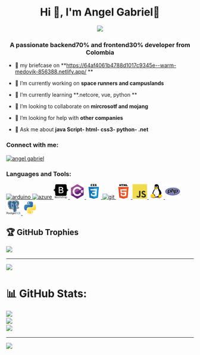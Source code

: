 <h1 align="center"> Hi 👋, I'm Angel Gabriel💯</h1>
<div id="header" align="center">
<img src="https://media.giphy.com/media/UqxVRm1IaaIGk/giphy.gif" style="width: 200px;">
</div>






<h3 align="center">A passionate backend70% and frontend30% developer from Colombia</h3>

- 👀 my briefcase on **https://64af4061b4788d1017c9345e--warm-medovik-856388.netlify.app/ **

- 🔭 I’m currently working on **space runners and campuslands**

- 🌱 I’m currently learning **.netcore, vue, python **

- 👯 I’m looking to collaborate on **mircrosotf and mojang**

- 🤝 I’m looking for help with **other companies**

- 💬 Ask me about **java Script- html- css3- python- .net**

<h3 align="left">Connect with me:</h3>
<p align="left">
<a href="https://www.linkedin.com/in/angel-gabriel-ortega-a6500a273/" target="blank"><img align="center" src="https://raw.githubusercontent.com/rahuldkjain/github-profile-readme-generator/master/src/images/icons/Social/linked-in-alt.svg" alt="angel gabriel" height="30" width="40" /></a>
</p>

<h3 align="left">Languages and Tools:</h3>
<p align="left"> <a href="https://www.arduino.cc/" target="_blank" rel="noreferrer"> <img src="https://cdn.worldvectorlogo.com/logos/arduino-1.svg" alt="arduino" width="40" height="40"/> </a> <a href="https://azure.microsoft.com/en-in/" target="_blank" rel="noreferrer"> <img src="https://www.vectorlogo.zone/logos/microsoft_azure/microsoft_azure-icon.svg" alt="azure" width="40" height="40"/> </a> <a href="https://getbootstrap.com" target="_blank" rel="noreferrer"> <img src="https://raw.githubusercontent.com/devicons/devicon/master/icons/bootstrap/bootstrap-plain-wordmark.svg" alt="bootstrap" width="40" height="40"/> </a> <a href="https://www.w3schools.com/cs/" target="_blank" rel="noreferrer"> <img src="https://raw.githubusercontent.com/devicons/devicon/master/icons/csharp/csharp-original.svg" alt="csharp" width="40" height="40"/> </a> <a href="https://www.w3schools.com/css/" target="_blank" rel="noreferrer"> <img src="https://raw.githubusercontent.com/devicons/devicon/master/icons/css3/css3-original-wordmark.svg" alt="css3" width="40" height="40"/> </a> <a href="https://git-scm.com/" target="_blank" rel="noreferrer"> <img src="https://www.vectorlogo.zone/logos/git-scm/git-scm-icon.svg" alt="git" width="40" height="40"/> </a> <a href="https://www.w3.org/html/" target="_blank" rel="noreferrer"> <img src="https://raw.githubusercontent.com/devicons/devicon/master/icons/html5/html5-original-wordmark.svg" alt="html5" width="40" height="40"/> </a> <a href="https://developer.mozilla.org/en-US/docs/Web/JavaScript" target="_blank" rel="noreferrer"> <img src="https://raw.githubusercontent.com/devicons/devicon/master/icons/javascript/javascript-original.svg" alt="javascript" width="40" height="40"/> </a> <a href="https://www.linux.org/" target="_blank" rel="noreferrer"> <img src="https://raw.githubusercontent.com/devicons/devicon/master/icons/linux/linux-original.svg" alt="linux" width="40" height="40"/> </a>   <a href="https://www.php.net" target="_blank" rel="noreferrer"> <img src="https://raw.githubusercontent.com/devicons/devicon/master/icons/php/php-original.svg" alt="php" width="40" height="40"/> </a> <a href="https://www.postgresql.org" target="_blank" rel="noreferrer"> <img src="https://raw.githubusercontent.com/devicons/devicon/master/icons/postgresql/postgresql-original-wordmark.svg" alt="postgresql" width="40" height="40"/> </a> <a href="https://www.python.org" target="_blank" rel="noreferrer"> <img src="https://raw.githubusercontent.com/devicons/devicon/master/icons/python/python-original.svg" alt="python" width="40" height="40"/> </a>  </p>


## 🏆 GitHub Trophies
![](https://github-profile-trophy.vercel.app/?username=Angel-Iso&theme=radical&no-frame=false&no-bg=true&margin-w=4)

---
[![](https://visitcount.itsvg.in/api?id=Angel-Iso&icon=0&color=0)](https://visitcount.itsvg.in)








# 📊 GitHub Stats:
![](https://github-readme-stats.vercel.app/api?username=Angel-Iso&theme=highcontrast&hide_border=false&include_all_commits=false&count_private=false)<br/>
![](https://github-readme-streak-stats.herokuapp.com/?user=Angel-Iso&theme=highcontrast&hide_border=false)<br/>
![](https://github-readme-stats.vercel.app/api/top-langs/?username=Angel-Iso&theme=highcontrast&hide_border=false&include_all_commits=false&count_private=false&layout=compact)



<!-- Proudly created with GPRM ( https://gprm.itsvg.in ) -->

---
[![](https://visitcount.itsvg.in/api?id=Angel-ISO&label=Profile%20Views&color=4&icon=0&pretty=false)](https://visitcount.itsvg.in)











